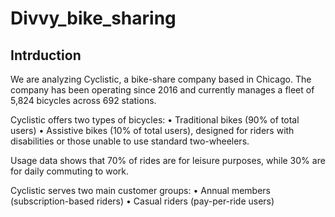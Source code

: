 # Divvy_bike_sharing
## Intrduction
We are analyzing Cyclistic, a bike-share company based in Chicago. The company has been operating since 2016 and currently manages a fleet of 5,824 bicycles across 692 stations.

Cyclistic offers two types of bicycles: • Traditional bikes (90% of total users) • Assistive bikes (10% of total users), designed for riders with disabilities or those unable to use standard two-wheelers.

Usage data shows that 70% of rides are for leisure purposes, while 30% are for daily commuting to work.

Cyclistic serves two main customer groups: • Annual members (subscription-based riders) • Casual riders (pay-per-ride users)


